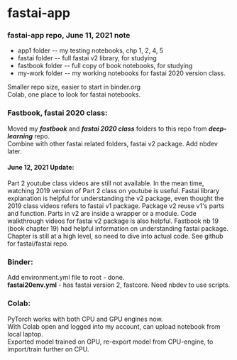 # fastai-app

### fastai-app repo, June 11, 2021 note  

 * app1 folder -- my testing notebooks, chp 1, 2, 4, 5  
 * fastai folder -- full fastai v2 library, for studying  
 * fastbook folder -- full copy of book notebooks, for studying  
 * my-work folder -- my working notebooks for fastai 2020 version class.  

Smaller repo size, easier to start in binder.org  
Colab, one place to look for fastai notebooks.  

### Fastbook, fastai 2020 class:  
Moved my ***fastbook*** and ***fastai 2020 class*** folders to this repo from ***deep-learning*** repo.  
Combine with other fastai related folders, fastai v2 package.  Add nbdev later.  

#### June 12, 2021 Update:  
Part 2 youtube class videos are still not available.  In the mean time, watching 2019 version of Part 2 class on youtube is useful.  Fastai library explanation is helpful for understanding the v2 package, even thought the 2019 class videos refers to fastai v1 package.  Package v2 reuse v1's parts and function.  Parts in v2 are inside a wrapper or a module.  Code walkthrough videos for fastai v2 package is also helpful.  Fastbook nb 19 (book chapter 19) had helpful information on understanding fastai package.  Chapter is still at a high level, so need to dive into actual code.  See github for fastai/fastai repo.  

### Binder:
Add environment.yml file to root - done.  
**fastai20env.yml** - has fastai version 2, fastcore. Need nbdev to use scripts.  

### Colab:  
PyTorch works with both CPU and GPU engines now.  
With Colab open and logged into my account, can upload notebook from local laptop.  
Exported model trained on GPU, re-export model from CPU-engine, to import/train further on CPU.
